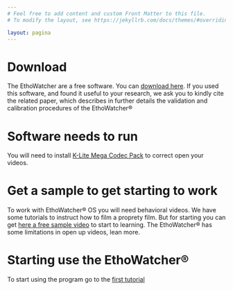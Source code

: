 ```yaml
---
# Feel free to add content and custom Front Matter to this file.
# To modify the layout, see https://jekyllrb.com/docs/themes/#overriding-theme-defaults

layout: pagina
---
```


# Download

The EthoWatcher are a free software. You can [download here](/download/EthoWatcherOS_beta_48.rar). If you used this software, and found it useful to your research, we ask you to kindly cite the related paper, which describes in  further details the validation and calibration procedures of the EthoWatcher®


# Software needs to run

You will need to install [K-Lite Mega Codec Pack](https://k-lite-mega-codec-pack.br.uptodown.com/windows/download) to correct open your videos.

# Get a sample to get starting to work

To work with  EthoWatcher® OS you will need behavioral videos. We have some tutorials to instruct how to film a proprety film. But for starting you can get [here a free sample video](/assets/test_video.avi) to start to learning. The EthoWatcher® has some limitations in open up videos, lean more.

# Starting use the EthoWatcher®

To start using the program go to the [first tutorial](/como_realizar_uma_etografia)


